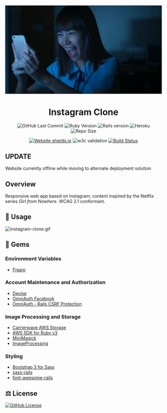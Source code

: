 <div align="center">

![nanno-phone-laugh.jpg](img/nanno-phone-laugh.jpg)

# Instagram Clone
![GitHub Last Commit](https://img.shields.io/github/last-commit/presentformyfriends/instagram-clone?color=hotpink&logo=git&logoColor=pink) ![Ruby Version](https://img.shields.io/badge/ruby-3.0.2-hotpink?logo=ruby&logoColor=pink) ![Rails version](https://img.shields.io/badge/rails-6.1.4.4-hotpink?logo=ruby&logoColor=pink) ![Heroku](https://img.shields.io/badge/platform-heroku-hotpink?logo=heroku&logoColor=pink) ![Repo Size](https://img.shields.io/github/repo-size/presentformyfriends/instagram-clone?color=hotpink&logo=github&logoColor=pink)

[![Website shields.io](https://img.shields.io/website-up-down-default-default/http/shields.io.svg?logo=ruby&logoColor=pink)](https://nannogram.herokuapp.com/) ![w3c validation](https://img.shields.io/w3c-validation/default?logo=w3c&logoColor=pink&targetUrl=https%3A%2F%2Fnannogram.herokuapp.com) [![Build Status](https://img.shields.io/endpoint.svg?url=https%3A%2F%2Factions-badge.atrox.dev%2Fpresentformyfriends%2Finstagram-clone%2Fbadge%3Fref%3Dmaster&style=flat?color=hotpink&logo=github&logoColor=pink)](https://actions-badge.atrox.dev/presentformyfriends/instagram-clone/goto?ref=master)

</div>

## UPDATE
Website currently offline while moving to alternate deployment solution

## Overview
Responsive web app based on Instagram; content inspired by the Netflix series *Girl from Nowhere*. WCAG 2.1 conformant.

## 📝 Usage

![instagram-clone.gif](instagram-clone.gif)

## 💎 Gems

### Environment Variables
* [Figaro](https://github.com/laserlemon/figaro)

### Account Maintenance and Authorization
* [Devise](https://github.com/heartcombo/devise)
* [OmniAuth Facebook](https://github.com/simi/omniauth-facebook)
* [OmniAuth - Rails CSRF Protection](https://github.com/cookpad/omniauth-rails_csrf_protection)

### Image Processing and Storage
* [Carrierwave AWS Storage](https://github.com/carrierwaveuploader/carrierwave-aws)
* [AWS SDK for Ruby v3](https://github.com/aws/aws-sdk-ruby)
* [MiniMagick](https://github.com/minimagick/minimagick)
* [ImageProcessing](https://github.com/janko/image_processing)

### Styling
* [Bootstrap 3 for Sass](https://github.com/twbs/bootstrap-sass)
* [sass-rails](https://github.com/rails/sass-rails)
* [font-awesome-rails](https://github.com/bokmann/font-awesome-rails)

## ⚖️ License

[![GitHub License](https://img.shields.io/github/license/presentformyfriends/instagram-clone?color=hotpink)](https://github.com/presentformyfriends/instagram-clone/blob/master/LICENSE)
